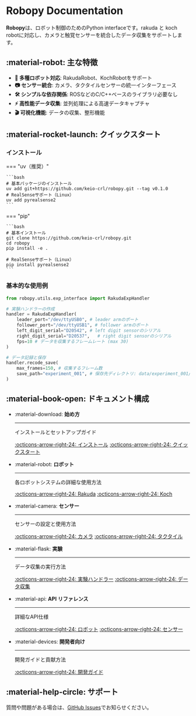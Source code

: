 # Robopy Documentation

**Robopy**は、ロボット制御のためのPython interfaceです。rakuda と koch robotに対応し、カメラと触覚センサーを統合したデータ収集をサポートします。

## :material-robot: 主な特徴

- **🤖 多種ロボット対応**: RakudaRobot、KochRobotをサポート
- **📷 センサー統合**: カメラ、タクタイルセンサーの統一インターフェース 
- **🛠 シンプルな依存関係**: ROSなどのC/C++ベースのライブラリ必要なし  
- **⚡ 高性能データ収集**: 並列処理による高速データキャプチャ
- **🎬 可視化機能**: データの収集、整形機能

## :material-rocket-launch: クイックスタート

### インストール
<!---TODO --->

=== "uv（推奨）"

    ```bash
    # 基本パッケージのインストール
    uv add git+https://github.com/keio-crl/robopy.git --tag v0.1.0
    # RealSenseサポート（Linux）
    uv add pyrealsense2
    ```

=== "pip"

    ```bash
    # 基本インストール
    git clone https://github.com/keio-crl/robopy.git
    cd robopy
    pip install -e .

    # RealSenseサポート（Linux）
    pip install pyrealsense2
    ```

### 基本的な使用例

```python
from robopy.utils.exp_interface import RakudaExpHandler

# 実験ハンドラーの作成
handler = RakudaExpHandler(
    leader_port="/dev/ttyUSB0", # leader armのポート
    follower_port="/dev/ttyUSB1", # follower armのポート
    left_digit_serial="D20542", # left digit sensorのシリアル
    right_digit_serial="D20537",   # right digit sensorのシリアル
    fps=10 # データを収集するフレームレート (max 30)
)

# データ記録と保存
handler.recode_save(
    max_frames=150, # 収集するフレーム数
    save_path="experiment_001", # 保存先ディレクトリ: data/experiment_001/...
)
```

## :material-book-open: ドキュメント構成

<div class="grid cards" markdown>

-   :material-download: **始め方**

    ---

    インストールとセットアップガイド

    [:octicons-arrow-right-24: インストール](getting-started/installation.md)
    [:octicons-arrow-right-24: クイックスタート](getting-started/quickstart.md)

-   :material-robot: **ロボット**

    ---

    各ロボットシステムの詳細な使用方法

    [:octicons-arrow-right-24: Rakuda](robots/rakuda.md)
    [:octicons-arrow-right-24: Koch](robots/koch.md)

-   :material-camera: **センサー**

    ---

    センサーの設定と使用方法

    [:octicons-arrow-right-24: カメラ](sensors/cameras.md)
    [:octicons-arrow-right-24: タクタイル](sensors/tactile.md)

-   :material-flask: **実験**

    ---

    データ収集の実行方法

    [:octicons-arrow-right-24: 実験ハンドラー](experiments/handlers.md)
    [:octicons-arrow-right-24: データ収集](experiments/data-collection.md)

-   :material-api: **API リファレンス**

    ---

    詳細なAPI仕様

    [:octicons-arrow-right-24: ロボット](api/robots.md)
    [:octicons-arrow-right-24: センサー](api/sensors.md)

-   :material-devices: **開発者向け**

    ---

    開発ガイドと貢献方法

    [:octicons-arrow-right-24: 開発ガイド](developer/development.md)
</div>

## :material-help-circle: サポート

質問や問題がある場合は、[GitHub Issues](https://github.com/keio-crl/robopy/issues)でお知らせください。
